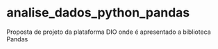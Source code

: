 # analise_dados_python_pandas
Proposta de projeto da plataforma DIO onde é apresentado a biblioteca Pandas
